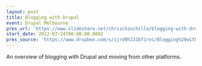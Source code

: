 ```yaml
---
layout: post
title: Blogging with Drupal
event: Drupal Melbourne
pres_url: 'https://www.slideshare.net/chrischinchilla/blogging-with-drupal'
start_date: 2012-07-24T00:00:00.000Z
pres_source: 'https://www.dropbox.com/s/ijrd9h231bf1rei/Blogging%20with%20Drupal.pptx?dl=0'
---
```


An overview of blogging with Drupal and moving from other platforms.
